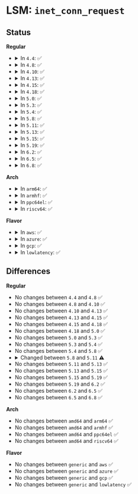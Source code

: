 # LSM: <code>inet_conn_request</code>

## Status
<b>Regular</b>
<ul>
<li>
<details>
<summary>In <code>4.4</code>: ✅</summary>

```c
int security_inet_conn_request(struct sock *sk, struct sk_buff *skb, struct request_sock *req);
```
</details>
</li>
<li>
<details>
<summary>In <code>4.8</code>: ✅</summary>

```c
int security_inet_conn_request(struct sock *sk, struct sk_buff *skb, struct request_sock *req);
```
</details>
</li>
<li>
<details>
<summary>In <code>4.10</code>: ✅</summary>

```c
int security_inet_conn_request(struct sock *sk, struct sk_buff *skb, struct request_sock *req);
```
</details>
</li>
<li>
<details>
<summary>In <code>4.13</code>: ✅</summary>

```c
int security_inet_conn_request(struct sock *sk, struct sk_buff *skb, struct request_sock *req);
```
</details>
</li>
<li>
<details>
<summary>In <code>4.15</code>: ✅</summary>

```c
int security_inet_conn_request(struct sock *sk, struct sk_buff *skb, struct request_sock *req);
```
</details>
</li>
<li>
<details>
<summary>In <code>4.18</code>: ✅</summary>

```c
int security_inet_conn_request(struct sock *sk, struct sk_buff *skb, struct request_sock *req);
```
</details>
</li>
<li>
<details>
<summary>In <code>5.0</code>: ✅</summary>

```c
int security_inet_conn_request(struct sock *sk, struct sk_buff *skb, struct request_sock *req);
```
</details>
</li>
<li>
<details>
<summary>In <code>5.3</code>: ✅</summary>

```c
int security_inet_conn_request(struct sock *sk, struct sk_buff *skb, struct request_sock *req);
```
</details>
</li>
<li>
<details>
<summary>In <code>5.4</code>: ✅</summary>

```c
int security_inet_conn_request(struct sock *sk, struct sk_buff *skb, struct request_sock *req);
```
</details>
</li>
<li>
<details>
<summary>In <code>5.8</code>: ✅</summary>

```c
int security_inet_conn_request(struct sock *sk, struct sk_buff *skb, struct request_sock *req);
```
</details>
</li>
<li>
<details>
<summary>In <code>5.11</code>: ✅</summary>

```c
int security_inet_conn_request(const struct sock *sk, struct sk_buff *skb, struct request_sock *req);
```
</details>
</li>
<li>
<details>
<summary>In <code>5.13</code>: ✅</summary>

```c
int security_inet_conn_request(const struct sock *sk, struct sk_buff *skb, struct request_sock *req);
```
</details>
</li>
<li>
<details>
<summary>In <code>5.15</code>: ✅</summary>

```c
int security_inet_conn_request(const struct sock *sk, struct sk_buff *skb, struct request_sock *req);
```
</details>
</li>
<li>
<details>
<summary>In <code>5.19</code>: ✅</summary>

```c
int security_inet_conn_request(const struct sock *sk, struct sk_buff *skb, struct request_sock *req);
```
</details>
</li>
<li>
<details>
<summary>In <code>6.2</code>: ✅</summary>

```c
int security_inet_conn_request(const struct sock *sk, struct sk_buff *skb, struct request_sock *req);
```
</details>
</li>
<li>
<details>
<summary>In <code>6.5</code>: ✅</summary>

```c
int security_inet_conn_request(const struct sock *sk, struct sk_buff *skb, struct request_sock *req);
```
</details>
</li>
<li>
<details>
<summary>In <code>6.8</code>: ✅</summary>

```c
int security_inet_conn_request(const struct sock *sk, struct sk_buff *skb, struct request_sock *req);
```
</details>
</li>
</ul>
<b>Arch</b>
<ul>
<li>
<details>
<summary>In <code>arm64</code>: ✅</summary>

```c
int security_inet_conn_request(struct sock *sk, struct sk_buff *skb, struct request_sock *req);
```
</details>
</li>
<li>
<details>
<summary>In <code>armhf</code>: ✅</summary>

```c
int security_inet_conn_request(struct sock *sk, struct sk_buff *skb, struct request_sock *req);
```
</details>
</li>
<li>
<details>
<summary>In <code>ppc64el</code>: ✅</summary>

```c
int security_inet_conn_request(struct sock *sk, struct sk_buff *skb, struct request_sock *req);
```
</details>
</li>
<li>
<details>
<summary>In <code>riscv64</code>: ✅</summary>

```c
int security_inet_conn_request(struct sock *sk, struct sk_buff *skb, struct request_sock *req);
```
</details>
</li>
</ul>
<b>Flavor</b>
<ul>
<li>
<details>
<summary>In <code>aws</code>: ✅</summary>

```c
int security_inet_conn_request(struct sock *sk, struct sk_buff *skb, struct request_sock *req);
```
</details>
</li>
<li>
<details>
<summary>In <code>azure</code>: ✅</summary>

```c
int security_inet_conn_request(struct sock *sk, struct sk_buff *skb, struct request_sock *req);
```
</details>
</li>
<li>
<details>
<summary>In <code>gcp</code>: ✅</summary>

```c
int security_inet_conn_request(struct sock *sk, struct sk_buff *skb, struct request_sock *req);
```
</details>
</li>
<li>
<details>
<summary>In <code>lowlatency</code>: ✅</summary>

```c
int security_inet_conn_request(struct sock *sk, struct sk_buff *skb, struct request_sock *req);
```
</details>
</li>
</ul>

## Differences
<b>Regular</b>
<ul>
<li>
No changes between <code>4.4</code> and <code>4.8</code> ✅
</li>
<li>
No changes between <code>4.8</code> and <code>4.10</code> ✅
</li>
<li>
No changes between <code>4.10</code> and <code>4.13</code> ✅
</li>
<li>
No changes between <code>4.13</code> and <code>4.15</code> ✅
</li>
<li>
No changes between <code>4.15</code> and <code>4.18</code> ✅
</li>
<li>
No changes between <code>4.18</code> and <code>5.0</code> ✅
</li>
<li>
No changes between <code>5.0</code> and <code>5.3</code> ✅
</li>
<li>
No changes between <code>5.3</code> and <code>5.4</code> ✅
</li>
<li>
No changes between <code>5.4</code> and <code>5.8</code> ✅
</li>
<li>
<details>
<summary>Changed between <code>5.8</code> and <code>5.11</code> ⚠️</summary>
<ul>
<li>
<b>Param type changed. </b>
<code>struct sock *sk</code> ➡️ <code>const struct sock *sk</code>
</li>
</ul>
</details>
</li>
<li>
No changes between <code>5.11</code> and <code>5.13</code> ✅
</li>
<li>
No changes between <code>5.13</code> and <code>5.15</code> ✅
</li>
<li>
No changes between <code>5.15</code> and <code>5.19</code> ✅
</li>
<li>
No changes between <code>5.19</code> and <code>6.2</code> ✅
</li>
<li>
No changes between <code>6.2</code> and <code>6.5</code> ✅
</li>
<li>
No changes between <code>6.5</code> and <code>6.8</code> ✅
</li>
</ul>
<b>Arch</b>
<ul>
<li>
No changes between <code>amd64</code> and <code>arm64</code> ✅
</li>
<li>
No changes between <code>amd64</code> and <code>armhf</code> ✅
</li>
<li>
No changes between <code>amd64</code> and <code>ppc64el</code> ✅
</li>
<li>
No changes between <code>amd64</code> and <code>riscv64</code> ✅
</li>
</ul>
<b>Flavor</b>
<ul>
<li>
No changes between <code>generic</code> and <code>aws</code> ✅
</li>
<li>
No changes between <code>generic</code> and <code>azure</code> ✅
</li>
<li>
No changes between <code>generic</code> and <code>gcp</code> ✅
</li>
<li>
No changes between <code>generic</code> and <code>lowlatency</code> ✅
</li>
</ul>
